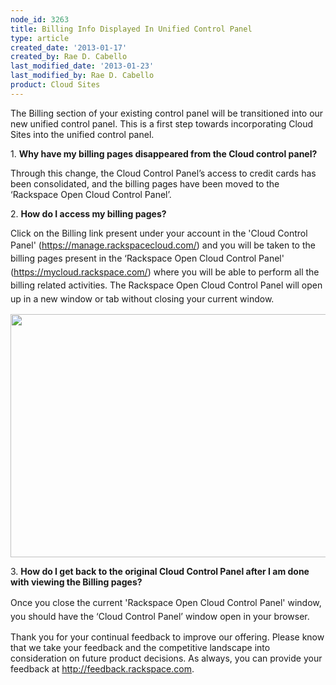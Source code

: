 ```yaml
---
node_id: 3263
title: Billing Info Displayed In Unified Control Panel
type: article
created_date: '2013-01-17'
created_by: Rae D. Cabello
last_modified_date: '2013-01-23'
last_modified_by: Rae D. Cabello
product: Cloud Sites
---
```


 The Billing section of your existing control panel will be transitioned
into our new unified control panel. This is a first step towards
incorporating Cloud Sites into the unified control panel.

1\. **Why have my billing pages disappeared from the Cloud control
panel?**

Through this change, the Cloud Control Panel&rsquo;s access to credit cards
has been consolidated, and the billing pages have been moved to the
&lsquo;Rackspace Open Cloud Control Panel&rsquo;.

2\. **How do I access my billing pages?**

Click on the Billing link present under your account in the 'Cloud
Control Panel' (<https://manage.rackspacecloud.com/>)<span
style="line-height: 1.538em;"> and you will be taken to the billing
pages present in the &lsquo;Rackspace Open Cloud Control Panel'
(</span><https://mycloud.rackspace.com/>) <span
style="line-height: 1.538em;">where you will be able to perform all the
billing related activities. The Rackspace Open Cloud Control Panel will
open up in a new window or tab without closing your current
window.</span><span style="line-height: 1.538em;"> </span>

<img src="/knowledge_center/sites/default/files/styles/full_width/public/field/image/billingflow.png" class="image-full_width" width="700" height="389" />

3\. **How do I get back to the original Cloud Control Panel after I am
done with viewing the Billing pages?**

Once you close the current '<span
style="line-height: 1.538em;">Rackspace Open Cloud Control
Panel'</span><span style="line-height: 1.538em;"> window, you should
have the &lsquo;Cloud Control Panel&rsquo; window open in your browser.</span>

Thank you for your continual feedback to improve our offering. Please
know that we take your feedback and the competitive landscape into
consideration on future product decisions. As always, you can provide
your feedback at <http://feedback.rackspace.com>.

